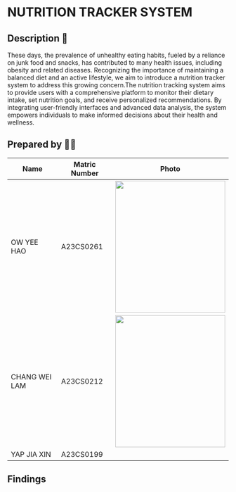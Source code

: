 # NUTRITION TRACKER SYSTEM

## Description 📝
These days, the prevalence of unhealthy eating habits, fueled by a reliance on junk food and snacks, has contributed to many health issues, including obesity and related diseases. Recognizing the importance of maintaining a balanced diet and an active lifestyle, we aim to introduce a nutrition tracker system to address this growing concern.The nutrition tracking system aims to provide users with a comprehensive platform to monitor their dietary intake, set nutrition goals, and receive personalized recommendations. By integrating user-friendly interfaces and advanced data analysis, the system empowers individuals to make informed decisions about their health and wellness.


## Prepared by 🧑‍💻

| Name                                     | Matric Number | Photo |
|------------------------------------------|---------------|-------|
| OW YEE HAO  | A23CS0261     | <image src = "images/YEE HAO OW.JPEG" width="250" height="300">|
| CHANG WEI LAM       | A23CS0212     | <image src = "images/CHANGWEILAM.JPEG" width="250" height="300">|
| YAP JIA XIN                 | A23CS0199    | |


## Findings
